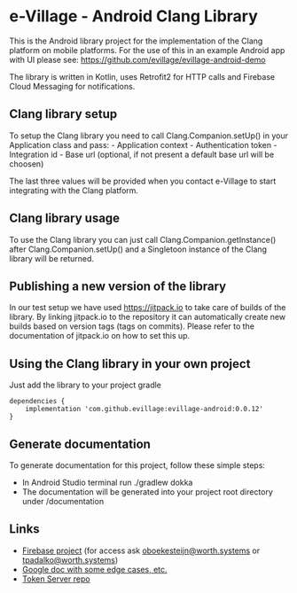 # e-Village - Android Clang Library
This is the Android library project for the implementation of the Clang platform on mobile platforms.
For the use of this in an example Android app with UI please see: https://github.com/evillage/evillage-android-demo

The library is written in Kotlin, uses Retrofit2 for HTTP calls and Firebase Cloud Messaging for notifications.

## Clang library setup
To setup the Clang library you need to call Clang.Companion.setUp() in your Application class and pass:
    - Application context
    - Authentication token
    - Integration id 
    - Base url (optional, if not present a default base url will be choosen)

The last three values will be provided when you contact e-Village to start integrating with the Clang platform.

## Clang library usage
To use the Clang library you can just call Clang.Companion.getInstance() after Clang.Companion.setUp() and a Singletoon instance of the Clang library will be returned. 

## Publishing a new version of the library
In our test setup we have used https://jitpack.io to take care of builds of the library. By linking jitpack.io to the repository it can automatically create new builds based on version tags (tags on commits). Please refer to the documentation of jitpack.io on how to set this up.

## Using the Clang library in your own project 
Just add the library to your project gradle

```
dependencies {
    implementation 'com.github.evillage:evillage-android:0.0.12'
}
```

## Generate documentation
To generate documentation for this project, follow these simple steps:

- In Android Studio terminal run ./gradlew dokka 
- The documentation will be generated into your project root directory under /documentation

## Links
* [Firebase project](https://console.firebase.google.com/project/test-a04ac/overview) (for access ask oboekesteijn@worth.systems or tpadalko@worth.systems)
* [Google doc with some edge cases, etc.](https://docs.google.com/document/d/1Nw7Ik1VY8Sz2PPtj86yaTUyZ9qnO__xaDHcRuk6Xsbk/edit?usp=sharing)
* [Token Server repo](https://github.com/evillage/evillage-token-server/src)
